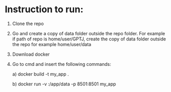 # Instruction to run:
1) Clone the repo
2) Go and create a copy of data folder outside the repo folder. For example if path of repo is home/user/GPTJ, create the copy of data folder outside the repo for example home/user/data
3) Download docker
4) Go to cmd and insert the following commands:
   
     a) docker build -t my_app .
   
     b) docker run -v <path of copied data folder>:/app/data -p 8501:8501 my_app
     
    
